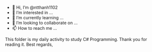- 👋 Hi, I’m @ntthanh1102
- 👀 I’m interested in ...
- 🌱 I’m currently learning ...
- 💞️ I’m looking to collaborate on ...
- 📫 How to reach me ...

<!---
ntthanh1102/ntthanh1102 is a ✨ special ✨ repository because its `README.md` (this file) appears on your GitHub profile.
You can click the Preview link to take a look at your changes.
--->
This folder is my daily activity to study C# Programming.
Thank you for reading it.
Best regards,
